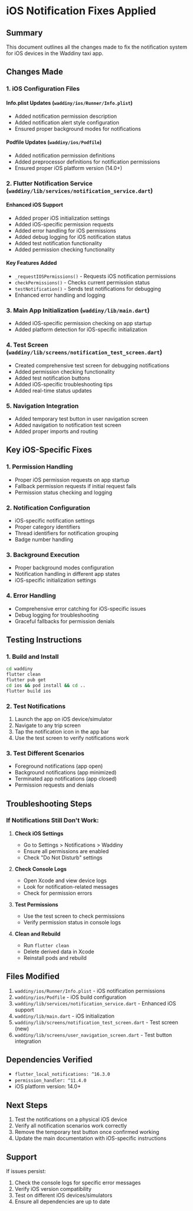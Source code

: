 # iOS Notification Fixes Applied

## Summary
This document outlines all the changes made to fix the notification system for iOS devices in the Waddiny taxi app.

## Changes Made

### 1. iOS Configuration Files

#### Info.plist Updates (`waddiny/ios/Runner/Info.plist`)
- Added notification permission description
- Added notification alert style configuration
- Ensured proper background modes for notifications

#### Podfile Updates (`waddiny/ios/Podfile`)
- Added notification permission definitions
- Added preprocessor definitions for notification permissions
- Ensured proper iOS platform version (14.0+)

### 2. Flutter Notification Service (`waddiny/lib/services/notification_service.dart`)

#### Enhanced iOS Support
- Added proper iOS initialization settings
- Added iOS-specific permission requests
- Added error handling for iOS permissions
- Added debug logging for iOS notification status
- Added test notification functionality
- Added permission checking functionality

#### Key Features Added
- `_requestIOSPermissions()` - Requests iOS notification permissions
- `checkPermissions()` - Checks current permission status
- `testNotification()` - Sends test notifications for debugging
- Enhanced error handling and logging

### 3. Main App Initialization (`waddiny/lib/main.dart`)
- Added iOS-specific permission checking on app startup
- Added platform detection for iOS-specific initialization

### 4. Test Screen (`waddiny/lib/screens/notification_test_screen.dart`)
- Created comprehensive test screen for debugging notifications
- Added permission checking functionality
- Added test notification buttons
- Added iOS-specific troubleshooting tips
- Added real-time status updates

### 5. Navigation Integration
- Added temporary test button in user navigation screen
- Added navigation to notification test screen
- Added proper imports and routing

## Key iOS-Specific Fixes

### 1. Permission Handling
- Proper iOS permission requests on app startup
- Fallback permission requests if initial request fails
- Permission status checking and logging

### 2. Notification Configuration
- iOS-specific notification settings
- Proper category identifiers
- Thread identifiers for notification grouping
- Badge number handling

### 3. Background Execution
- Proper background modes configuration
- Notification handling in different app states
- iOS-specific initialization settings

### 4. Error Handling
- Comprehensive error catching for iOS-specific issues
- Debug logging for troubleshooting
- Graceful fallbacks for permission denials

## Testing Instructions

### 1. Build and Install
```bash
cd waddiny
flutter clean
flutter pub get
cd ios && pod install && cd ..
flutter build ios
```

### 2. Test Notifications
1. Launch the app on iOS device/simulator
2. Navigate to any trip screen
3. Tap the notification icon in the app bar
4. Use the test screen to verify notifications work

### 3. Test Different Scenarios
- Foreground notifications (app open)
- Background notifications (app minimized)
- Terminated app notifications (app closed)
- Permission requests and denials

## Troubleshooting Steps

### If Notifications Still Don't Work:

1. **Check iOS Settings**
   - Go to Settings > Notifications > Waddiny
   - Ensure all permissions are enabled
   - Check "Do Not Disturb" settings

2. **Check Console Logs**
   - Open Xcode and view device logs
   - Look for notification-related messages
   - Check for permission errors

3. **Test Permissions**
   - Use the test screen to check permissions
   - Verify permission status in console logs

4. **Clean and Rebuild**
   - Run `flutter clean`
   - Delete derived data in Xcode
   - Reinstall pods and rebuild

## Files Modified

1. `waddiny/ios/Runner/Info.plist` - iOS notification permissions
2. `waddiny/ios/Podfile` - iOS build configuration
3. `waddiny/lib/services/notification_service.dart` - Enhanced iOS support
4. `waddiny/lib/main.dart` - iOS initialization
5. `waddiny/lib/screens/notification_test_screen.dart` - Test screen (new)
6. `waddiny/lib/screens/user_navigation_screen.dart` - Test button integration

## Dependencies Verified

- `flutter_local_notifications: ^16.3.0`
- `permission_handler: ^11.4.0`
- iOS platform version: 14.0+

## Next Steps

1. Test the notifications on a physical iOS device
2. Verify all notification scenarios work correctly
3. Remove the temporary test button once confirmed working
4. Update the main documentation with iOS-specific instructions

## Support

If issues persist:
1. Check the console logs for specific error messages
2. Verify iOS version compatibility
3. Test on different iOS devices/simulators
4. Ensure all dependencies are up to date 
